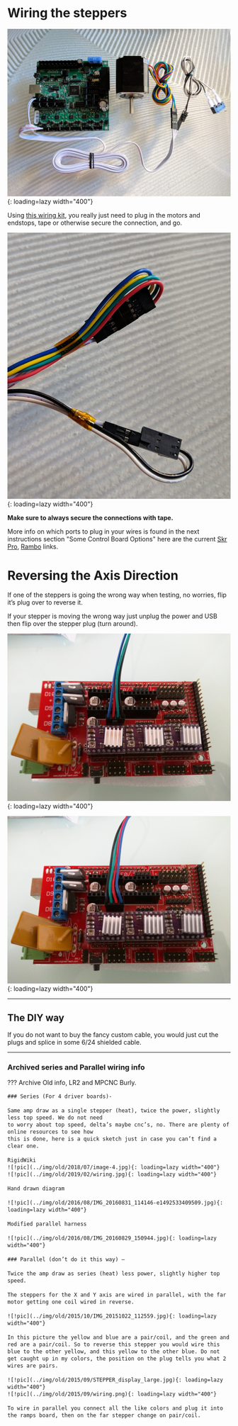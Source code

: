 # Wiring the steppers

![!pic](../img/old/2017/11/IMG_20180529_175849.jpg){: loading=lazy width="400"}

Using [this wiring kit](https://www.v1e.com/collections/parts/products/wiring-kit-1),
you really just need to plug in the motors and endstops, tape or otherwise secure the connection, and go.

![!pic](../img/old/2018/05/IMG_20180529_1806062.jpg){: loading=lazy width="400"}

**Make sure to always secure the connections with tape.**

More info on which ports to plug in your wires is found in the next instructions section "Some Control Board Options" here are the current [Skr Pro](../electronics/skrpro.md), [Rambo](../electronics/ultimachine.md) links.

# Reversing the Axis Direction

If one of the steppers is going the wrong way when testing, no worries, flip it’s plug over to reverse it.

If your stepper is moving the wrong way just unplug the power and USB then flip
over the stepper plug (turn around).

![!Forward](../img/old/2015/04/IMG_20150418_095805.jpg){: loading=lazy width="400"}

![!Reverse](../img/old/2015/04/IMG_20150418_095832.jpg){: loading=lazy width="400"}
___


## The DIY way

If you do not want to buy the fancy custom cable, you would just cut the plugs and
splice in some 6/24 shielded cable.

___

### Archived series and Parallel wiring info 

??? Archive
    Old info, LR2 and MPCNC Burly.

    ### Series (For 4 driver boards)-

    Same amp draw as a single stepper (heat), twice the power, slightly less top speed. We do not need
    to worry about top speed, delta’s maybe cnc’s, no. There are plenty of online resources to see how
    this is done, here is a quick sketch just in case you can’t find a clear one.

    RigidWiki
    ![!pic](../img/old/2018/07/image-4.jpg){: loading=lazy width="400"}
    ![!pic](../img/old/2019/02/wiring.jpg){: loading=lazy width="400"}

    Hand drawn diagram

    ![!pic](../img/old/2016/08/IMG_20160831_114146-e1492533409509.jpg){: loading=lazy width="400"}

    Modified parallel harness

    ![!pic](../img/old/2016/08/IMG_20160829_150944.jpg){: loading=lazy width="400"}
 
    ### Parallel (don’t do it this way) –

    Twice the amp draw as series (heat) less power, slightly higher top speed.

    The steppers for the X and Y axis are wired in parallel, with the far motor getting one coil wired in reverse.

    ![!pic](../img/old/2015/10/IMG_20151022_112559.jpg){: loading=lazy width="400"}

    In this picture the yellow and blue are a pair/coil, and the green and red are a pair/coil. So to reverse this stepper you would wire this blue to the other yellow, and this yellow to the other blue. Do not get caught up in my colors, the position on the plug tells you what 2 wires are pairs.

    ![!pic](../img/old/2015/09/STEPPER_display_large.jpg){: loading=lazy width="400"}
    ![!pic](../img/old/2015/09/wiring.png){: loading=lazy width="400"}

    To wire in parallel you connect all the like colors and plug it into the ramps board, then on the far stepper change on pair/coil.


